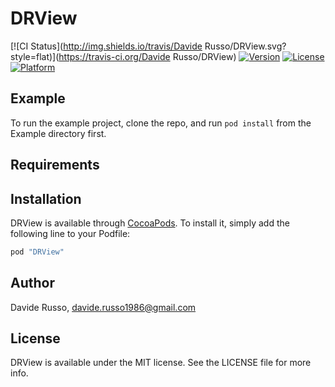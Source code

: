 # DRView

[![CI Status](http://img.shields.io/travis/Davide Russo/DRView.svg?style=flat)](https://travis-ci.org/Davide Russo/DRView)
[![Version](https://img.shields.io/cocoapods/v/DRView.svg?style=flat)](http://cocoapods.org/pods/DRView)
[![License](https://img.shields.io/cocoapods/l/DRView.svg?style=flat)](http://cocoapods.org/pods/DRView)
[![Platform](https://img.shields.io/cocoapods/p/DRView.svg?style=flat)](http://cocoapods.org/pods/DRView)

## Example

To run the example project, clone the repo, and run `pod install` from the Example directory first.

## Requirements

## Installation

DRView is available through [CocoaPods](http://cocoapods.org). To install
it, simply add the following line to your Podfile:

```ruby
pod "DRView"
```

## Author

Davide Russo, davide.russo1986@gmail.com

## License

DRView is available under the MIT license. See the LICENSE file for more info.
